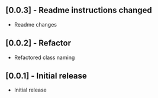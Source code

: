 ## [0.0.3] - Readme instructions changed

* Readme changes

## [0.0.2] - Refactor

* Refactored class naming

## [0.0.1] - Initial release

* Initial release
